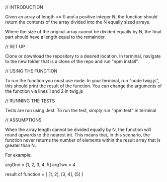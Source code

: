 // INTRODUCTION

Given an array of length >= 0 and a positive integer N, the function should return the contents of the array divided into the N equally sized arrays.

Where the size of the original array cannot be divided equally by N, the final part should have a length equal to the remainder.

// SET UP

Clone or download the repository to a desired location. In terminal, navigate to the new folder that is a clone of the repo and run "npm install".

// USING THE FUNCTION

To run the function you must use node. In your terminal, run "node twig.js", this should print the result of the function. You can change the arguments of the function via lines 1 and 2 in twig.js

// RUNNING THE TESTS

Tests are run using Jest. To run the test, simply run "npm test" in terminal

// ASSUMPTIONS

When the array length cannot be divided equally by N, the function will round upwards to the nearest int. This means that, in this scenario, the function never returns the number of elements within the result array that is greater than N.

For example:

argOne = [1, 2, 3, 4, 5]
argTwo = 4

result of function = [ [1, 2], [3, 4], [5] ]
